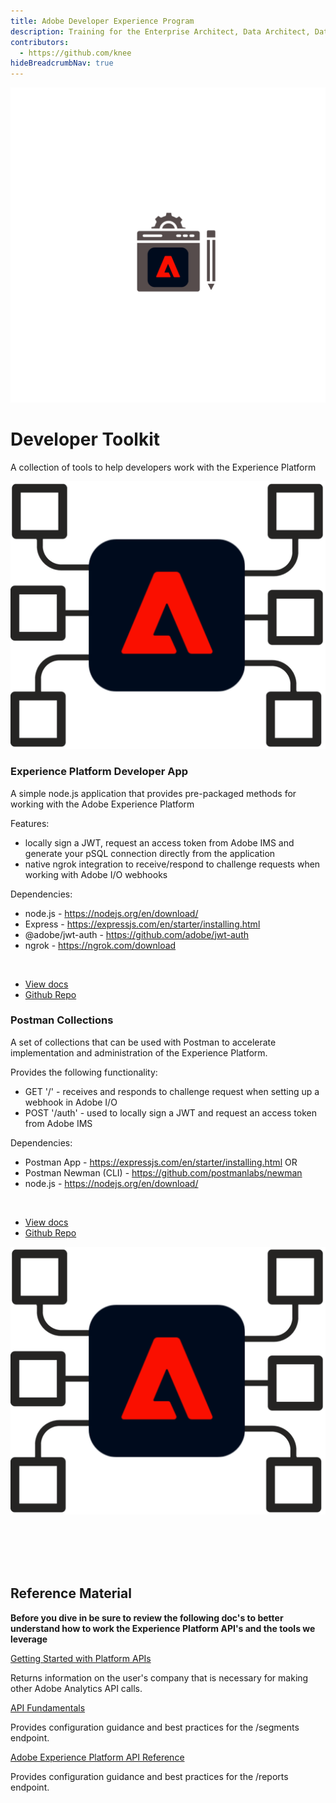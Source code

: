 ```yaml
---
title: Adobe Developer Experience Program
description: Training for the Enterprise Architect, Data Architect, Data Engineer and general developer
contributors:
  - https://github.com/knee
hideBreadcrumbNav: true
---
```


<Hero slots="image, heading, text" background="rgb(51, 51, 51)" hideBreadcrumbNav={false} />

![Hero image](../images/aep-foundation-v2.png)

# Developer Toolkit

A collection of tools to help developers work with the Experience Platform




<TextBlock slots="image, heading, text1, text2, text3, text4, text5, text6, buttons"  />

![Experience Cloud Logo](../images/aep-foundation.png)

### Experience Platform Developer App

A simple node.js application that provides pre-packaged methods for working with the Adobe Experience Platform

Features:
- locally sign a JWT, request an access token from Adobe IMS and generate your pSQL connection directly from the application
- native ngrok integration to receive/respond to challenge requests when working with Adobe I/O webhooks


Dependencies:
- node.js - https://nodejs.org/en/download/
- Express - https://expressjs.com/en/starter/installing.html
- @adobe/jwt-auth - https://github.com/adobe/jwt-auth
- ngrok - https://ngrok.com/download

<br />

- [View docs](../guides/developer-app/getting-started/)
- [Github Repo](https://github.com/eknee/aep-developer-app/)




<TextBlock slots="heading, text1, text2, text3, text4, text5, text6, buttons, image"  />

### Postman Collections

A set of collections that can be used with Postman to accelerate implementation and administration of the Experience Platform.

Provides the following functionality:
- GET '/' - receives and responds to challenge request when setting up a webhook in Adobe I/O
- POST '/auth' - used to locally sign a JWT and request an access token from Adobe IMS

Dependencies:
- Postman App - https://expressjs.com/en/starter/installing.html
OR
- Postman Newman (CLI) - https://github.com/postmanlabs/newman
- node.js - https://nodejs.org/en/download/

<br />

- [View docs](../guides/)
- [Github Repo](https://github.com/eknee/aep-developer-app/)

![Experience Cloud Logo](../images/aep-foundation.png)


<br />
<br />
<br />
<br />


## Reference Material

**Before you dive in be sure to review the following doc's to better understand how to work the Experience Platform API's and the tools we leverage**

<DiscoverBlock slots="link, text"/>

[Getting Started with Platform APIs](https://experienceleague.adobe.com/docs/experience-platform/landing/platform-apis/api-guide.html?lang=en)

Returns information on the user's company that is necessary for making other Adobe Analytics API calls.


<DiscoverBlock slots="link, text"/>

[API Fundamentals](https://experienceleague.adobe.com/docs/experience-platform/landing/platform-apis/api-fundamentals.html?lang=en)

Provides configuration guidance and best practices for the /segments endpoint.


<DiscoverBlock slots="link, text"/>

[Adobe Experience Platform API Reference](https://www.adobe.io/experience-platform-apis/)

Provides configuration guidance and best practices for the /reports endpoint.




  

    

  
